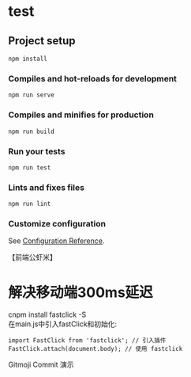 <!--
 * @Descripttion: Vincent
 * @version: v1.0
 * @Author: hongda_huang
 * @Date: 2019-07-02 11:46:02
 * @LastEditors: vincent_Huanghd@126.com
 * @LastEditTime: 2019-11-26 18:50:10
 * @description: 
 -->
# test

## Project setup
```
npm install
```

### Compiles and hot-reloads for development
```
npm run serve
```

### Compiles and minifies for production
```
npm run build
```

### Run your tests
```
npm run test
```

### Lints and fixes files
```
npm run lint
```

### Customize configuration

See [Configuration Reference](https://cli.vuejs.org/config/).



【前端公虾米】

# 解决移动端300ms延迟
cnpm install fastclick -S   
在main.js中引入fastClick和初始化:
```
import FastClick from 'fastclick'; // 引入插件
FastClick.attach(document.body); // 使用 fastclick
```
Gitmoji Commit 演示
